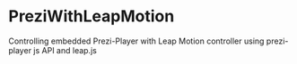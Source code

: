 PreziWithLeapMotion
===================

Controlling embedded Prezi-Player with Leap Motion controller using prezi-player js API and leap.js
